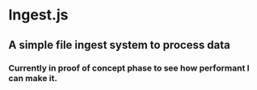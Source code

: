 # Ingest.js
## A simple file ingest system to process data

### Currently in proof of concept phase to see how performant I can make it.